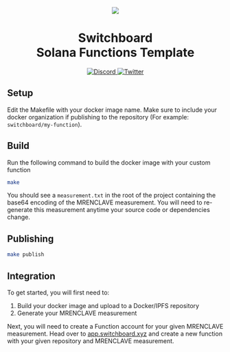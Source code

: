 <div align="center">
  <img src="https://github.com/switchboard-xyz/sbv2-core/raw/main/website/static/img/icons/switchboard/avatar.png" />

  <h1>Switchboard<br>Solana Functions Template</h1>

  <p>
    <a href="https://discord.gg/switchboardxyz">
      <img alt="Discord" src="https://img.shields.io/discord/841525135311634443?color=blueviolet&logo=discord&logoColor=white" />
    </a>
    <a href="https://twitter.com/switchboardxyz">
      <img alt="Twitter" src="https://img.shields.io/twitter/follow/switchboardxyz?label=Follow+Switchboard" />
    </a>
  </p>
</div>

## Setup

Edit the Makefile with your docker image name. Make sure to include your docker
organization if publishing to the repository (For example:
`switchboard/my-function`).

## Build

Run the following command to build the docker image with your custom function

```bash
make
```

You should see a `measurement.txt` in the root of the project containing the
base64 encoding of the MRENCLAVE measurement. You will need to re-generate this
measurement anytime your source code or dependencies change.

## Publishing

```bash
make publish
```

## Integration

To get started, you will first need to:

1. Build your docker image and upload to a Docker/IPFS repository
2. Generate your MRENCLAVE measurement

Next, you will need to create a Function account for your given MRENCLAVE
measurement. Head over to [app.switchboard.xyz](https://app.switchboard.xyz) and
create a new function with your given repository and MRENCLAVE measurement.
